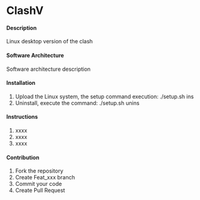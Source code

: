 # ClashV

#### Description
Linux desktop version of the clash

#### Software Architecture
Software architecture description

#### Installation

1. Upload the Linux system, the setup command execution: ./setup.sh ins
2. Uninstall, execute the command: ./setup.sh unins

#### Instructions

1.  xxxx
2.  xxxx
3.  xxxx

#### Contribution

1.  Fork the repository
2.  Create Feat_xxx branch
3.  Commit your code
4.  Create Pull Request
